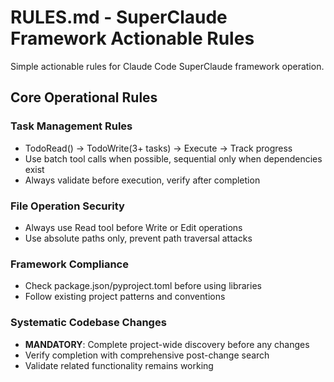 # RULES.md - SuperClaude Framework Actionable Rules

Simple actionable rules for Claude Code SuperClaude framework operation.
## Core Operational Rules

### Task Management Rules
- TodoRead() → TodoWrite(3+ tasks) → Execute → Track progress
- Use batch tool calls when possible, sequential only when dependencies exist
- Always validate before execution, verify after completion

### File Operation Security
- Always use Read tool before Write or Edit operations
- Use absolute paths only, prevent path traversal attacks

### Framework Compliance
- Check package.json/pyproject.toml before using libraries
- Follow existing project patterns and conventions

### Systematic Codebase Changes
- **MANDATORY**: Complete project-wide discovery before any changes
- Verify completion with comprehensive post-change search
- Validate related functionality remains working